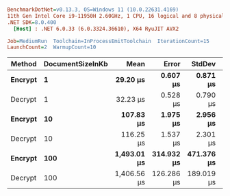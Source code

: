 ``` ini

BenchmarkDotNet=v0.13.3, OS=Windows 11 (10.0.22631.4169)
11th Gen Intel Core i9-11950H 2.60GHz, 1 CPU, 16 logical and 8 physical cores
.NET SDK=8.0.400
  [Host] : .NET 6.0.33 (6.0.3324.36610), X64 RyuJIT AVX2

Job=MediumRun  Toolchain=InProcessEmitToolchain  IterationCount=15  
LaunchCount=2  WarmupCount=10  

```
|  Method | DocumentSizeInKb |        Mean |      Error |     StdDev |      Median |     Gen0 |     Gen1 |     Gen2 |  Allocated |
|-------- |----------------- |------------:|-----------:|-----------:|------------:|---------:|---------:|---------:|-----------:|
| **Encrypt** |                **1** |    **29.20 μs** |   **0.607 μs** |   **0.871 μs** |    **29.26 μs** |   **3.3875** |   **2.5940** |        **-** |   **41.51 KB** |
| Decrypt |                1 |    32.23 μs |   0.528 μs |   0.790 μs |    32.78 μs |   3.2349 |   0.7935 |        - |   39.71 KB |
| **Encrypt** |               **10** |   **107.83 μs** |   **1.975 μs** |   **2.956 μs** |   **107.93 μs** |  **13.7939** |   **0.6104** |        **-** |  **170.14 KB** |
| Decrypt |               10 |   116.25 μs |   1.537 μs |   2.301 μs |   117.15 μs |  12.5732 |   1.2207 |        - |  154.63 KB |
| **Encrypt** |              **100** | **1,493.01 μs** | **314.932 μs** | **471.376 μs** | **1,482.68 μs** | **214.8438** | **173.8281** | **140.6250** | **1655.51 KB** |
| Decrypt |              100 | 1,406.56 μs | 126.286 μs | 189.019 μs | 1,408.25 μs | 138.6719 | 103.5156 |  82.0313 | 1248.58 KB |
